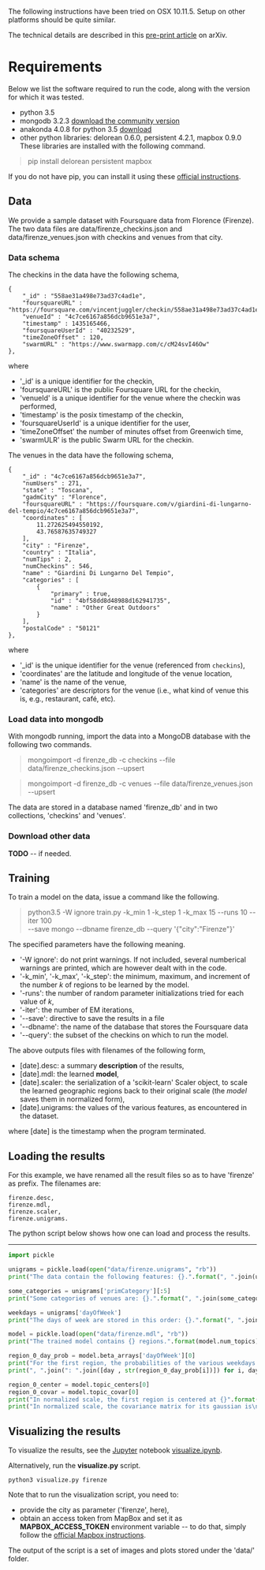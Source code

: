 
The following instructions have been tried on OSX 10.11.5.
Setup on other platforms should be quite similar.

The technical details are described in this [pre-print article](http://arxiv.org/abs/1604.04649) on arXiv.

# Requirements

Below we list the software required to run the code, along with the version for which it was tested.

* python 3.5
* mongodb 3.2.3 [download the community version](https://www.mongodb.com/download-center?jmp=nav#community)
* anakonda 4.0.8 for python 3.5 [download](https://www.continuum.io/downloads)
* other python libraries: delorean 0.6.0, persistent 4.2.1, mapbox 0.9.0
These libraries are installed with the following command.

> pip install delorean persistent mapbox

If you do not have pip, you can install it using these [official instructions](https://pip.pypa.io/en/stable/installing/).



## Data

We provide a sample dataset with Foursquare data from Florence (Firenze).
The two data files are data/firenze_checkins.json and data/firenze_venues.json with checkins and venues from that city.

### Data schema

The checkins in the data have the following schema,
```
{
	"_id" : "558ae31a498e73ad37c4ad1e",
	"foursquareURL" : "https://foursquare.com/vincentjuggler/checkin/558ae31a498e73ad37c4ad1e",
	"venueId" : "4c7ce6167a856dcb9651e3a7",
	"timestamp" : 1435165466,
	"foursquareUserId" : "40232529",
	"timeZoneOffset" : 120,
	"swarmURL" : "https://www.swarmapp.com/c/cM24svI46Ow"
},
```
where
* '\_id' is a unique identifier for the checkin,
* 'foursquareURL' is the public Foursquare URL for the checkin,
* 'venueId' is a unique identifier for the venue where the checkin was performed,
* 'timestamp' is the posix timestamp of the checkin,
* 'foursquareUserId' is a unique identifier for the user,
* 'timeZoneOffset' the number of minutes offset from Greenwich time,
* 'swarmULR' is the public Swarm URL for the checkin.

The venues in the data have the following schema,
```
{
	"_id" : "4c7ce6167a856dcb9651e3a7",
	"numUsers" : 271,
	"state" : "Toscana",
	"gadmCity" : "Florence",
	"foursquareURL" : "https://foursquare.com/v/giardini-di-lungarno-del-tempio/4c7ce6167a856dcb9651e3a7",
	"coordinates" : [
		11.272625494550192,
		43.76587635749327
	],
	"city" : "Firenze",
	"country" : "Italia",
	"numTips" : 2,
	"numCheckins" : 546,
	"name" : "Giardini Di Lungarno Del Tempio",
	"categories" : [
		{
			"primary" : true,
			"id" : "4bf58dd8d48988d162941735",
			"name" : "Other Great Outdoors"
		}
	],
	"postalCode" : "50121"
},
```
where
* '\_id' is the unique identifier for the venue (referenced from `checkins`),
* 'coordinates' are the latitude and longitude of the venue location,
* 'name' is the name of the venue,
* 'categories' are descriptors for the venue (i.e., what kind of venue this is, e.g., restaurant, café, etc).


### Load data into mongodb

With mongodb running, import the data into a MongoDB database with the following two commands.

> mongoimport -d firenze_db -c checkins --file data/firenze_checkins.json --upsert

> mongoimport -d firenze_db -c venues --file data/firenze_venues.json --upsert

The data are stored in a database named 'firenze_db' and in two collections, 'checkins' and 'venues'.

### Download other data

**TODO** -- if needed.


## Training

To train a model on the data, issue a command like the following.
> python3.5 -W ignore train.py -k_min 1 -k_step 1 -k_max 15 --runs 10 --iter 100 \
>    --save mongo --dbname firenze_db --query '{"city":"Firenze"}'

The specified parameters have the following meaning.
* '-W ignore': do not print warnings. If not included, several numberical warnings are printed, which are however dealt with in the code.
* '-k_min', '-k_max', '-k_step': the minimum, maximum, and increment of the number $k$ of regions to be learned by the model.
* '-runs': the number of random parameter initializations tried for each value of $k$,
* '-iter': the number of EM iterations,
* '--save': directive to save the results in a file
* '--dbname': the name of the database that stores the Foursquare data
* '--query': the subset of the checkins on which to run the model.


The above outputs files with filenames of the following form,
* [date].desc: a summary **description** of the results,
* [date].mdl: the learned **model**,
* [date].scaler: the serialization of a 'scikit-learn' Scaler object, to scale the learned geographic regions back to their original scale (the *model* saves them in normalized form),
* [date].unigrams: the values of the various features, as encountered in the dataset.

where [date] is the timestamp when the program terminated.

## Loading the results

For this example, we have renamed all the result files so as to have 'firenze' as prefix. The filenames are:

```
firenze.desc,
firenze.mdl,
firenze.scaler,
firenze.unigrams.
```

The python script below shows how one can load and process the results.

***

```python
import pickle

unigrams = pickle.load(open("data/firenze.unigrams", "rb"))
print("The data contain the following features: {}.".format(", ".join(unigrams.keys())))

some_categories = unigrams['primCategory'][:5]
print("Some categories of venues are: {}.".format(", ".join(some_categories)))

weekdays = unigrams['dayOfWeek']
print("The days of week are stored in this order: {}.".format(", ".join(weekdays)))

model = pickle.load(open("data/firenze.mdl", "rb"))
print("The trained model contains {} regions.".format(model.num_topics))

region_0_day_prob = model.beta_arrays['dayOfWeek'][0]
print("For the first region, the probabilities of the various weekdays are:")
print(", ".join(": ".join([day , str(region_0_day_prob[i])]) for i, day in enumerate(weekdays)))

region_0_center = model.topic_centers[0]
region_0_covar = model.topic_covar[0]
print("In normalized scale, the first region is centered at {}".format(region_0_center))
print("In normalized scale, the covariance matrix for its gaussian is\n{}.".format(region_0_covar))
```
## Visualizing the results

To visualize the results, see the [Jupyter](http://jupyter.org/) notebook [visualize.ipynb](http://nbviewer.jupyter.org/github/mmathioudakis/geotopics/blob/master/visualize.ipynb).

Alternatively, run the **visualize.py** script.
```
python3 visualize.py firenze
```
Note that to run the visualization script, you need to:
* provide the city as parameter ('firenze', here),
* obtain an access token from MapBox and set it as **MAPBOX_ACCESS_TOKEN** environment variable -- to do that, simply follow the [official Mapbox instructions](https://www.mapbox.com/developers/).

The output of the script is a set of images and plots stored under the 'data/' folder.

